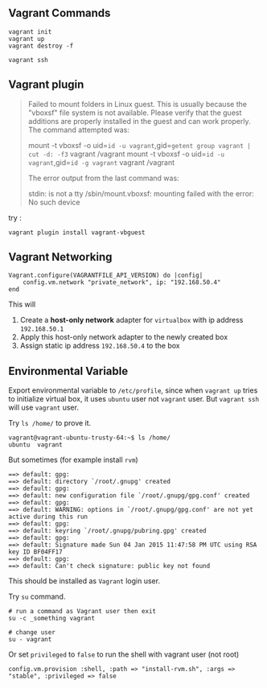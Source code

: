 

## Vagrant Commands

	vagrant init
	vagrant up
	vagrant destroy -f
	
	vagrant ssh

## Vagrant plugin

> Failed to mount folders in Linux guest. This is usually because
> the "vboxsf" file system is not available. Please verify that
> the guest additions are properly installed in the guest and
> can work properly. The command attempted was:
> 
> mount -t vboxsf -o uid=`id -u vagrant`,gid=`getent group vagrant | cut -d: -f3` vagrant /vagrant
> mount -t vboxsf -o uid=`id -u vagrant`,gid=`id -g vagrant` vagrant /vagrant
>
> The error output from the last command was:
>
> stdin: is not a tty
> /sbin/mount.vboxsf: mounting failed with the error: No such device

try :
```
vagrant plugin install vagrant-vbguest
```

## Vagrant Networking

	Vagrant.configure(VAGRANTFILE_API_VERSION) do |config|
		config.vm.network "private_network", ip: "192.168.50.4"
	end

This will 

1. Create a **host-only network** adapter for `virtualbox` with ip address `192.168.50.1`
2. Apply this host-only network adapter to the newly created box
3. Assign static ip address `192.168.50.4` to the box


## Environmental Variable

Export environmental variable to `/etc/profile`, since when `vagrant up` tries to initialize virtual
box, it uses `ubuntu` user not `vagrant` user. But `vagrant ssh` will use `vagrant` user.

Try `ls /home/` to prove it.

	vagrant@vagrant-ubuntu-trusty-64:~$ ls /home/
	ubuntu  vagrant

But sometimes (for example install `rvm`)

	==> default: gpg:
	==> default: directory `/root/.gnupg' created
	==> default: gpg:
	==> default: new configuration file `/root/.gnupg/gpg.conf' created
	==> default: gpg:
	==> default: WARNING: options in `/root/.gnupg/gpg.conf' are not yet active during this run
	==> default: gpg:
	==> default: keyring `/root/.gnupg/pubring.gpg' created
	==> default: gpg:
	==> default: Signature made Sun 04 Jan 2015 11:47:58 PM UTC using RSA key ID BF04FF17
	==> default: gpg:
	==> default: Can't check signature: public key not found
	
This should be installed as `Vagrant` login user.

Try `su` command.

	# run a command as Vagrant user then exit
	su -c _something vagrant
	
	# change user
	su - vagrant

Or set `privileged` to `false` to run the shell with vagrant user (not root)
	
	config.vm.provision :shell, :path => "install-rvm.sh", :args => "stable", :privileged => false
